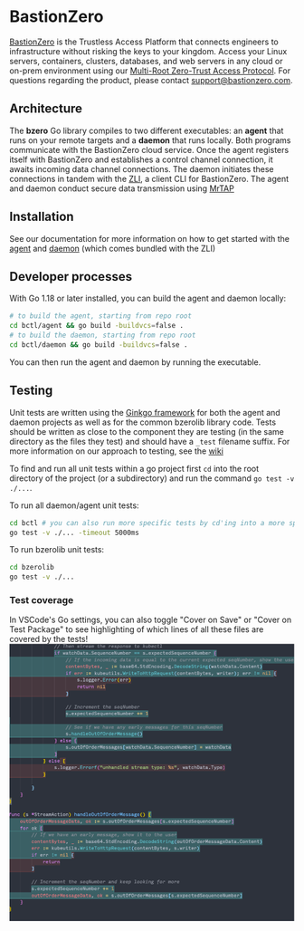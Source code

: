 # BastionZero

[BastionZero](https://www.bastionzero.com) is the Trustless Access Platform that connects engineers to infrastructure without risking the keys to your kingdom. Access your Linux servers, containers, clusters, databases, and web servers in any cloud or on-prem environment using our [Multi-Root Zero-Trust Access Protocol](https://github.com/bastionzero/whitepapers/blob/main/mrzap/README.md). For questions regarding the product, please contact support@bastionzero.com.

## Architecture

The **bzero** Go library compiles to two different executables: an **agent** that runs on your remote targets and a **daemon** that runs locally. Both programs communicate with the BastionZero cloud service. Once the agent registers itself with BastionZero and establishes a control channel connection, it awaits incoming data channel connections. The daemon initiates these connections in tandem with the [ZLI](https://github.com/bastionzero/zli), a client CLI for BastionZero. The agent and daemon conduct secure data transmission using [MrTAP](https://github.com/bastionzero/whitepapers/blob/main/mrzap/README.md)

## Installation

See our documentation for more information on how to get started with the [agent](https://docs.bastionzero.com/docs/deployment/installing-the-agent) and [daemon](https://docs.bastionzero.com/docs/deployment/installing-the-zli) (which comes bundled with the ZLI)

## Developer processes

With Go 1.18 or later installed, you can build the agent and daemon locally:
```sh
# to build the agent, starting from repo root
cd bctl/agent && go build -buildvcs=false .
# to build the daemon, starting from repo root
cd bctl/daemon && go build -buildvcs=false .
```

You can then run the agent and daemon by running the executable.

## Testing

Unit tests are written using the [Ginkgo framework](https://github.com/onsi/ginkgo) for both the agent and daemon projects as well as for the common bzerolib library code. Tests should be written as close to the component they are testing (in the same directory as the files they test) and should have a `_test` filename suffix. For more information on our approach to testing, see the [wiki](https://github.com/bastionzero/bzero/wiki/Unit-testing-with-Ginkgo-and-Testify)

To find and run all unit tests within a go project first `cd` into the root directory of the project (or a subdirectory) and run the command `go test -v ./...`.

To run all daemon/agent unit tests:

```sh
cd bctl # you can also run more specific tests by cd'ing into a more specific directory like bctl/daemon
go test -v ./... -timeout 5000ms
```

To run bzerolib unit tests:

```sh
cd bzerolib
go test -v ./...
```

### Test coverage

In VSCode's Go settings, you can also toggle "Cover on Save" or "Cover on Test Package" to see highlighting of which lines of all these files are covered by the tests!
![A screenshot of a source file, with blue highlighting on lines covered by tests, and red highlighting on lines that are not covered](img/test-coverage.png)